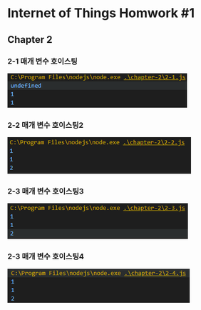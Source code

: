 # Internet of Things Homwork #1
## Chapter 2

### 2-1 매개 변수 호이스팅
![2-1](./image/2-1.PNG)

### 2-2 매개 변수 호이스팅2
![2-2](./image/2-2.PNG)

### 2-3 매개 변수 호이스팅3
![2-3](./image/2-3.PNG)


### 2-3 매개 변수 호이스팅4
![2-4](./image/2-4.PNG)
